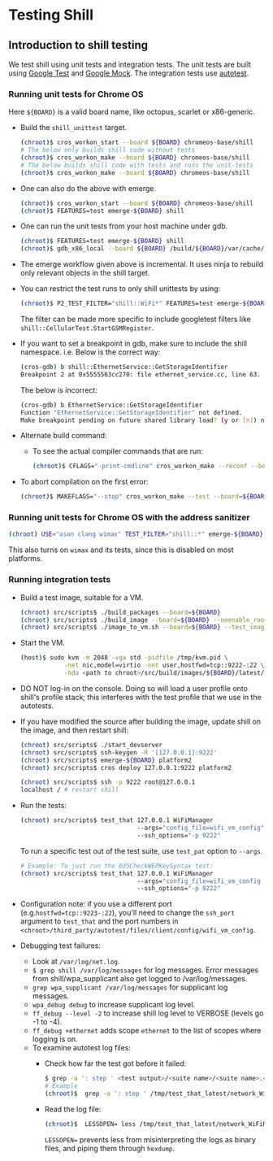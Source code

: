 # Testing Shill

## Introduction to shill testing

We test shill using unit tests and integration tests. The unit tests are built
using [Google Test](https://github.com/google/googletest) and [Google
Mock](https://github.com/google/googletest/tree/master/googlemock). The
integration tests use
[autotest](https://dev.chromium.org/chromium-os/testing/autotest-developer-faq).

### Running unit tests for Chrome OS

Here `${BOARD}` is a valid board name, like octopus, scarlet or x86-generic.

-   Build the `shill_unittest` target.

    ```bash
    (chroot)$ cros_workon_start --board ${BOARD} chromeos-base/shill
    # The below only builds shill code without tests
    (chroot)$ cros_workon_make --board ${BOARD} chromeos-base/shill
    # The below builds shill code with tests and runs the unit-tests
    (chroot)$ cros_workon_make --board ${BOARD} chromeos-base/shill
    ```

-   One can also do the above with emerge.

    ```bash
    (chroot)$ cros_workon_start --board ${BOARD} chromeos-base/shill
    (chroot)$ FEATURES=test emerge-${BOARD} shill
    ```

-   One can run the unit tests from your host machine under gdb.

    ```bash
    (chroot)$ FEATURES=test emerge-${BOARD} shill
    (chroot)$ gdb_x86_local --board ${BOARD} /build/${BOARD}/var/cache/portage/chromeos-base/platform2/out/Default/shill_unittest
    ```

-   The emerge workflow given above is incremental. It uses ninja to rebuild only
    relevant objects in the shill target.

-   You can restrict the test runs to only shill unittests by using:

    ```bash
    (chroot)$ P2_TEST_FILTER="shill::WiFi*" FEATURES=test emerge-${BOARD} shill
    ```

    The filter can be made more specific to include googletest filters like
    `shill::CellularTest.StartGSMRegister`.

-   If you want to set a breakpoint in gdb, make sure to include the shill
    namespace. i.e. Below is the correct way:

      ```bash
    (cros-gdb) b shill::EthernetService::GetStorageIdentifier
    Breakpoint 2 at 0x5555563cc270: file ethernet_service.cc, line 63.
    ```

    The below is incorrect:

    ```bash
    (cros-gdb) b EthernetService::GetStorageIdentifier
    Function "EthernetService::GetStorageIdentifier" not defined.
    Make breakpoint pending on future shared library load? (y or [n]) n
    ```

-   Alternate build command:
    -   To see the actual compiler commands that are run:

        ```bash
        (chroot)$ CFLAGS="-print-cmdline" cros_workon_make --reconf --board=${BOARD} shill
        ```

-   To abort compilation on the first error:

    ```bash
    (chroot)$ MAKEFLAGS="--stop" cros_workon_make --test --board=${BOARD} --reconf shill
    ```

### Running unit tests for Chrome OS with the address sanitizer

```bash
(chroot) USE="asan clang wimax" TEST_FILTER="shill::*" emerge-${BOARD} shill
```

This also turns on `wimax` and its tests, since this is disabled on most platforms.

### Running integration tests

-   Build a test image, suitable for a VM.

    ```bash
    (chroot) src/scripts$ ./build_packages --board=${BOARD}
    (chroot) src/scripts$ ./build_image --board=${BOARD} --noenable_rootfs_verification test
    (chroot) src/scripts$ ./image_to_vm.sh --board=${BOARD} --test_image
    ```

-   Start the VM.

    ```bash
    (host)$ sudo kvm -m 2048 -vga std -pidfile /tmp/kvm.pid \
                -net nic,model=virtio -net user,hostfwd=tcp::9222-:22 \
                -hda <path to chroot>/src/build/images/${BOARD}/latest/chromiumos_qemu_image.bin
    ```

-   DO NOT log-in on the console. Doing so will load a user profile onto
    shill's profile stack; this interferes with the test profile that we use in
    the autotests.

-   If you have modified the source after building the image, update shill on
    the image, and then restart shill:

    ```bash
    (chroot) src/scripts$ ./start_devserver
    (chroot) src/scripts$ ssh-keygen -R '[127.0.0.1]:9222'
    (chroot) src/scripts$ emerge-${BOARD} platform2
    (chroot) src/scripts$ cros deploy 127.0.0.1:9222 platform2

    (chroot) src/scripts$ ssh -p 9222 root@127.0.0.1
    localhost / # restart shill
    ```

-   Run the tests:

    ```bash
    (chroot) src/scripts$ test_that 127.0.0.1 WiFiManager
                                    --args="config_file=wifi_vm_config"
                                    --ssh_options="-p 9222"
    ```

    To run a specific test out of the test suite, use `test_pat` option to
    `--args`.

    ```bash
    # Example: To just run the 035CheckWEPKeySyntax test:
    (chroot) src/scripts$ test_that 127.0.0.1 WiFiManager
                                    --args="config_file=wifi_vm_config test_pat=035CheckWEPKeySyntax"
                                    --ssh_options="-p 9222"
    ```

-   Configuration note: if you use a different port
    (e.g.`hostfwd=tcp::9223-:22`), you'll need to change the `ssh_port`
    argument to `test_that` and the port numbers in
    `<chroot>/third_party/autotest/files/client/config/wifi_vm_config`.

-   Debugging test failures:
    -   Look at `/var/log/net.log`.
    -   `$ grep shill /var/log/messages` for log messages. Error messages from
        shill/wpa\_supplicant also get logged to /var/log/messages.
    -   `grep wpa_supplicant /var/log/messages` for supplicant log messages.
    -   `wpa_debug debug` to increase supplicant log level.
    -   `ff_debug --level -2` to increase shill log level to VERBOSE (levels go
        -1 to -4).
    -   `ff_debug +ethernet` adds scope `ethernet` to the list of scopes where
        logging is on.
    -   To examine autotest log files:
        -   Check how far the test got before it failed:

            ```bash
            $ grep -a ': step ' <test output>/<suite name>/<suite name>.<test name>/debug/<suite name>.<test name>.INFO
            # Example
            (chroot)$  grep -a ': step ' /tmp/test_that_latest/network_WiFiRoaming/network_WiFiRoaming.002Suspend/debug/network_WiFiRoaming.002Suspend.INFO
            ```

        -   Read the log file:

            ```bash
            (chroot)$  LESSOPEN= less /tmp/test_that_latest/network_WiFiRoaming/network_WiFiRoaming.002Suspend/debug/network_WiFiRoaming.002Suspend.INFO
            ```

            `LESSOPEN=` prevents less from misinterpreting the logs as binary files, and piping them through `hexdump`.
